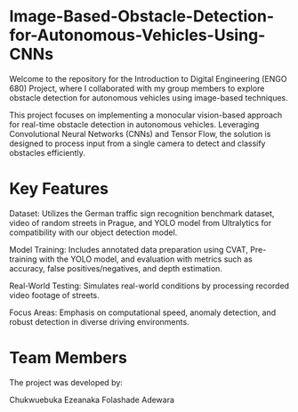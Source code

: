 # Image-Based-Obstacle-Detection-for-Autonomous-Vehicles-Using-CNNs
Welcome to the repository for the Introduction to Digital Engineering (ENGO 680) Project, where I collaborated with my group members to explore obstacle detection for autonomous vehicles using image-based techniques.

This project focuses on implementing a monocular vision-based approach for real-time obstacle detection in autonomous vehicles. Leveraging Convolutional Neural Networks (CNNs) and Tensor Flow, the solution is designed to process input from a single camera to detect and classify obstacles efficiently.


# Key Features
Dataset: Utilizes the German traffic sign recognition benchmark dataset, video of random streets in Prague, and YOLO model from Ultralytics for compatibility with our object detection model.

Model Training: Includes annotated data preparation using CVAT, Pre-training with the YOLO model, and evaluation with metrics such as accuracy, false positives/negatives, and depth estimation.

Real-World Testing: Simulates real-world conditions by processing recorded video footage of streets.

Focus Areas: Emphasis on computational speed, anomaly detection, and robust detection in diverse driving environments.

# Team Members
The project was developed by:

Chukwuebuka Ezeanaka
Folashade Adewara





